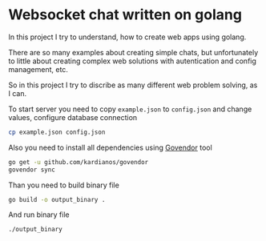 # Websocket chat written on golang

In this project I try to understand, how to create web apps using golang.

There are so many examples about creating simple chats, but unfortunately to little about creating complex web solutions with autentication and config management, etc.

So in this project I try to discribe as many different web problem solving, as I can.

To start server you need to copy `example.json` to `config.json` and change values, configure database connection
```bash
cp example.json config.json
```

Also you need to install all dependencies using [Govendor](https://github.com/kardianos/govendor) tool

```bash
go get -u github.com/kardianos/govendor
govendor sync
```

Than you need to build binary file
```bash
go build -o output_binary .
```

And run binary file

```bash
./output_binary
```
